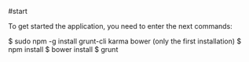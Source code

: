 
#start

To get started the application, you need to enter the next commands: 

$ sudo npm -g install grunt-cli karma bower (only the first installation)
$ npm install
$ bower install
$ grunt

